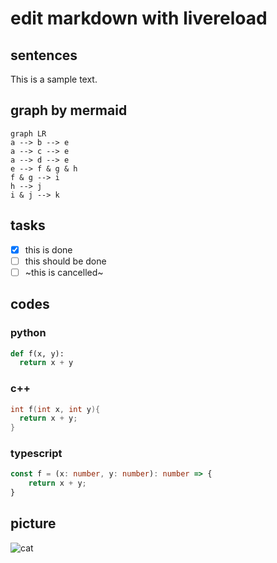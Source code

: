 # edit markdown with livereload

## sentences

This is a sample text.

## graph by mermaid

```mermaid
graph LR
a --> b --> e
a --> c --> e
a --> d --> e
e --> f & g & h
f & g --> i
h --> j
i & j --> k
```

## tasks

- [x] this is done
- [ ] this should be done
- [ ] ~this is cancelled~

## codes

### python

```python
def f(x, y):
  return x + y
```

### c++

```c++
int f(int x, int y){
  return x + y;
}
```

### typescript

``` typescript
const f = (x: number, y: number): number => {
    return x + y;
}
```

## picture

![cat](./cat2.jpg)
